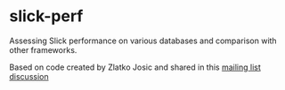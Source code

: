 slick-perf
==========

Assessing Slick performance on various databases and comparison with other frameworks.

Based on code created by Zlatko Josic and shared in this
[mailing list discussion](https://groups.google.com/forum/#!msg/scalaquery/zfUL-zyHtAI/2N33yOh939cJ)